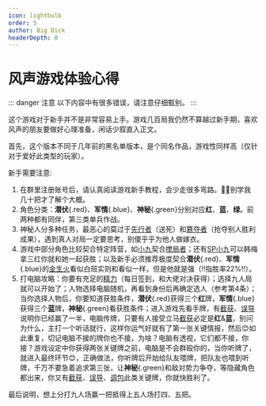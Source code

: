 ```yaml
---
icon: lightbulb
order: 5
author: Big Dick
headerDepth: 0
---
```


# 风声游戏体验心得

::: danger 注意
以下内容中有很多错误，请注意仔细甄别。
:::

这个游戏对于新手并不是非常容易上手。游戏几百局我仍然不算越过新手期，喜欢风声的朋友要做好心理准备，闲话少叙直入正文。

首先，这个版本不同于几年前的黑名单版本，是个同名作品，游戏性同样高（仅针对于爱好此类型的玩家）。

新手需要注意:
1. 在群里注册账号后，请认真阅读游戏新手教程，会少走很多弯路。🤦‍♂️别学我几十把才了解个大概。
2. 角色分类：**潜伏**{.red}、**军情**{.blue}、**神秘**{.green}分别对应**红**、**蓝**、**绿**。前两种都有同伴，第三类单兵作战。
3. 神秘人分多种任务，最恶心的莫过于[先行者](../card/secret_task.md)（送死）和[簒夺者](../card/secret_task.md)（抢夺别人胜利成果），遇到真人对局一定要思考，别傻乎乎为他人做嫁衣。
4. 游戏中部分角色比较契合特定阵营，如[小九](../skills/base.md#x-小九-报童)契合[搅局者](../card/secret_task.md)；还有[SP小九](../skills/extend2.md#x-小九-sp-情报站长)可以韩梅拿三红你就和她一起获胜；以及新手必须推荐极度契合**潜伏**{.red}、**军情**{.blue}的[金生火](../skills/base.md#j-金生火-军机处处长)看似白班实则和看似一样，但是他就是强（!!指胜率22%!!）。
5. 打电脑攻略：你要有充足的[精力](../welcome/score_and_season.md#精力系统)（每日签到，和大佬对决获得）；选择九人局就可以开始了；人物选择电脑随机，再看到身份后再确定选人（参考第4条）；当你选择人物后，你要知道获胜条件，**潜伏**{.red}获得三个**红**牌，**军情**{.blue}获得三个**蓝**牌，**神秘**{.green}看获胜条件；进入游戏先看手牌，有[截获](../card/card.md)、[误导](../card/card.md)说明你已经赢了一半，电脑传牌，只要有人接受立马[截获](../card/card.md)必定是**红**&**蓝**，别问为什么，主打一个听话就行，这样你运气好就有了第一张关键情报，然后😊如此重复，切记电脑不接的牌你也不接，为啥？电脑有透视，它们都不接，你接？游戏设定中你获得两张关键牌之前，电脑是不会群殴你的，当你听牌了，就进入最终环节😊，正确做法，你听牌后开始给队友喂牌，把队友也喂到听牌，千万不要急着追求第三张，让**神秘**{.green}和敌对势力争夺，等隐藏角色都出来，你又有[截获](../card/card.md)、[误导](../card/card.md)、[调包](../card/card.md)此类关键牌，你就快胜利了。

最后说明，想上分打九人场赢一把抵得上五人场打四、五把。
